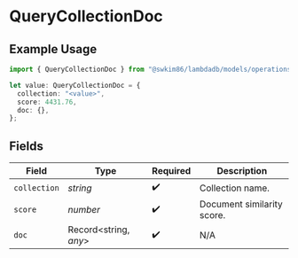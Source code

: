 # QueryCollectionDoc

## Example Usage

```typescript
import { QueryCollectionDoc } from "@swkim86/lambdadb/models/operations";

let value: QueryCollectionDoc = {
  collection: "<value>",
  score: 4431.76,
  doc: {},
};
```

## Fields

| Field                      | Type                       | Required                   | Description                |
| -------------------------- | -------------------------- | -------------------------- | -------------------------- |
| `collection`               | *string*                   | :heavy_check_mark:         | Collection name.           |
| `score`                    | *number*                   | :heavy_check_mark:         | Document similarity score. |
| `doc`                      | Record<string, *any*>      | :heavy_check_mark:         | N/A                        |